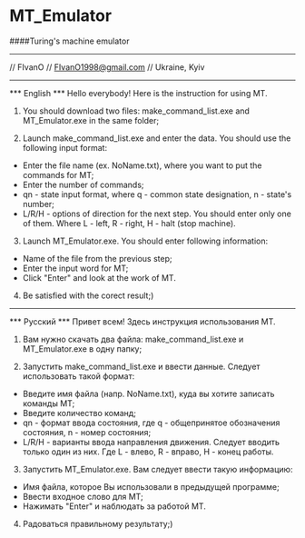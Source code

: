 ﻿# MT_Emulator

####Turing's machine emulator 

------------



// FIvanO
// FIvanO1998@gmail.com
// Ukraine, Kyiv

------------


*** English ***
Hello everybody!
Here is the instruction for using MT.

1) You should download two files: make_command_list.exe and MT_Emulator.exe in the same folder;

2) Launch make_command_list.exe and enter the data. You should use the following input format:
- Enter the file name (ex. NoName.txt), where you want to put the commands for MT; 
- Enter the number of commands;
- qn - state input format, where q - common state designation, n - state's number;
- L/R/H - options of direction for the next step. You should enter only one of them. Where L - left, R - right, H - halt (stop machine).

3) Launch MT_Emulator.exe. You should enter following information:
- Name of the file from the previous step;
- Enter the input word for MT;
- Click "Enter" and look at the work of MT.

4) Be satisfied with the corect result;)

------------


*** Русский ***
Привет всем!
Здесь инструкция использования МТ.

1) Вам нужно скачать два файла: make_command_list.exe и MT_Emulator.exe в одну папку;

2) Запустить make_command_list.exe и ввести данные. Следует использовать такой формат:
- Введите имя файла (напр. NoName.txt), куда вы хотите записать команды МТ;
- Введите количество команд;
- qn - формат ввода состояния, где q - общепринятое обозначения состояния, n - номер состояния;
- L/R/H - варианты ввода направления движения. Следует вводить только один из них. Где L - влево, R - вправо, H - конец работы.

3) Запустить MT_Emulator.exe. Вам следует ввести такую информацию:
- Имя файла, которое Вы использовали в предыдущей программе;
- Ввести входное слово для МТ;
- Нажимать "Enter" и наблюдать за работой МТ.

4) Радоваться правильному результату;)

